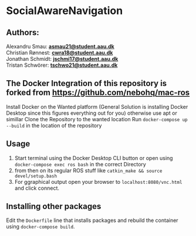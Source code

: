 # SocialAwareNavigation

## Authors:
Alexandru Smau: **asmau21@student.aau.dk** \
Christian Rønnest: **cwra18@student.aau.dk** \
Jonathan Schmidt: **jschmi17@student.aau.dk** \
Tristan Schwörer: **tschwo21@student.aau.dk** 

## The Docker Integration of this repository is forked from https://github.com/nebohq/mac-ros

Install Docker on the Wanted platform (General Solution is installing Docker Desktop since this figures everything out for you) otherwise use apt or simillar
Clone the Repository to the wanted location
Run `docker-compose up --build` in the location of the repository

## Usage
1. Start terminal using the Docker Desktop CLI button or open using `docker-compose exec ros bash` in the correct Directory
2. from then on its regular ROS stuff like `catkin_make && source devel/setup.bash`
6. For ggraphical output open your browser to `localhost:8080/vnc.html` and click connect.


## Installing other packages
Edit the `Dockerfile` line that installs packages and rebuild the container using `docker-compose build`.
